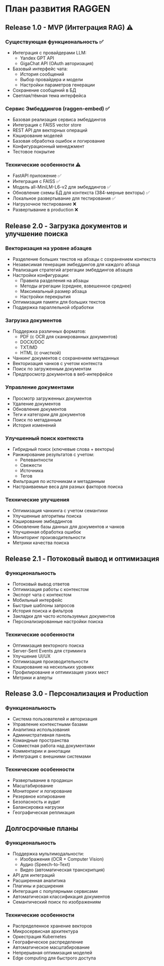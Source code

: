 # План развития RAGGEN

## Release 1.0 - MVP (Интеграция RAG) ⚠️

### Существующая функциональность ✅
- Интеграция с провайдерами LLM:
  - Yandex GPT API
  - GigaChat API (OAuth авторизация)
- Базовый интерфейс чата:
  - История сообщений
  - Выбор провайдера и модели
  - Настройки параметров генерации
- Сохранение сообщений в БД
- Светлая/тёмная тема интерфейса

### Сервис Эмбеддингов (raggen-embed) ✅
- Базовая реализация сервиса эмбеддингов
- Интеграция с FAISS vector store
- REST API для векторных операций
- Кэширование моделей
- Базовая обработка ошибок и логирование
- Конфигурационный менеджмент
- Тестовое покрытие

### Технические особенности ⚠️
- FastAPI приложение ✅
- Интеграция с FAISS ✅
- Модель all-MiniLM-L6-v2 для эмбеддингов ✅
- Обновление схемы БД для контекста (384-мерные векторы) ✅
- Локальное развертывание для тестирования ✅
- Нагрузочное тестирование ❌
- Развертывание в production ❌

## Release 2.0 - Загрузка документов и улучшение поиска

### Векторизация на уровне абзацев
- Разделение больших текстов на абзацы с сохранением контекста
- Независимая генерация эмбеддингов для каждого абзаца
- Реализация стратегий агрегации эмбеддингов абзацев
- Настройки конфигурации:
  - Правила разделения на абзацы
  - Методы агрегации (среднее, взвешенное среднее)
  - Максимальный размер абзаца
  - Настройки перекрытия
- Оптимизация памяти для больших текстов
- Поддержка параллельной обработки

### Загрузка документов
- Поддержка различных форматов:
  - PDF (с OCR для сканированных документов)
  - DOCX/DOC
  - TXT/MD
  - HTML (с очисткой)
- Чанкинг документов с сохранением метаданных
- Векторизация чанков с учетом контекста
- Поиск по загруженным документам
- Предпросмотр документов в веб-интерфейсе

### Управление документами
- Просмотр загруженных документов
- Удаление документов
- Обновление документов
- Теги и категории для документов
- Поиск по метаданным
- История изменений

### Улучшенный поиск контекста
- Гибридный поиск (ключевые слова + векторы)
- Ранжирование результатов с учетом:
  - Релевантности
  - Свежести
  - Источника
  - Тегов
- Фильтрация по источникам и метаданным
- Настраиваемые веса для разных факторов поиска

### Технические улучшения
- Оптимизация чанкинга с учетом семантики
- Улучшенные алгоритмы поиска
- Кэширование эмбеддингов
- Обновление базы данных для документов и чанков
- Улучшенная обработка ошибок
- Мониторинг производительности
- Метрики качества поиска

## Release 2.1 - Потоковый вывод и оптимизация

### Функциональность
- Потоковый вывод ответов
- Оптимизация работы с контекстом
- Экспорт чата с контекстом
- Мобильный интерфейс
- Быстрые шаблоны запросов
- История поиска и фильтров
- Закладки для часто используемых документов
- Персонализированные настройки поиска

### Технические особенности
- Оптимизация векторного поиска
- Server-Sent Events для стриминга
- Улучшение UI/UX
- Оптимизация производительности
- Кэширование на нескольких уровнях
- Профилирование и оптимизация узких мест
- Метрики и алерты

## Release 3.0 - Персонализация и Production

### Функциональность
- Система пользователей и авторизация
- Управление контекстными базами
- Аналитика использования
- Административная панель
- Командные пространства
- Совместная работа над документами
- Комментарии и аннотации
- Интеграция с внешними системами

### Технические особенности
- Развертывание в продакшн
- Масштабирование
- Мониторинг и логирование
- Резервное копирование
- Безопасность и аудит
- Балансировка нагрузки
- Географическая репликация

## Долгосрочные планы

### Функциональность
- Поддержка мультимодальности:
  - Изображения (OCR + Computer Vision)
  - Аудио (Speech-to-Text)
  - Видео (автоматическая транскрипция)
- API для интеграций
- Расширенная аналитика
- Плагины и расширения
- Интеграция с популярными сервисами
- Автоматическая классификация документов
- Семантический поиск по изображениям

### Технические особенности
- Распределенное хранение векторов
- Микросервисная архитектура
- Оркестрация Kubernetes
- Географическое распределение
- Автоматическое масштабирование
- Непрерывная оптимизация моделей
- Edge computing для быстрого доступа